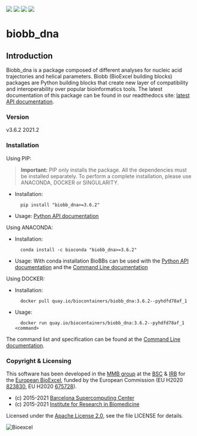 [![](https://readthedocs.org/projects/biobb-dna/badge/?version=latest)](https://biobb-dna.readthedocs.io/en/latest/?badge=latest)
[![](https://img.shields.io/badge/install%20with-bioconda-brightgreen.svg?style=flat)](https://anaconda.org/bioconda/biobb_dna)
[![](https://img.shields.io/badge/docker-Quay.io-blue)](https://quay.io/repository/biocontainers/biobb_dna)
[![](https://img.shields.io/badge/License-Apache%202.0-blue.svg)](https://opensource.org/licenses/Apache-2.0)

# biobb_dna

## Introduction
Biobb_dna is a package composed of different analyses for 
nucleic acid trajectories and helical parameters.
Biobb (BioExcel building blocks) packages are Python building blocks that
create new layer of compatibility and interoperability over popular
bioinformatics tools.
The latest documentation of this package can be found in our readthedocs site:
[latest API documentation](http://biobb_dna.readthedocs.io/en/latest/).

### Version
v3.6.2 2021.2

### Installation
Using PIP:

> **Important:** PIP only installs the package. All the dependencies must be installed separately. To perform a complete installation, please use ANACONDA, DOCKER or SINGULARITY.

* Installation:


        pip install "biobb_dna>=3.6.2"


* Usage: [Python API documentation](https://biobb-dna.readthedocs.io/en/latest/modules.html)

Using ANACONDA:

* Installation:


        conda install -c bioconda "biobb_dna>=3.6.2"


* Usage: With conda installation BioBBs can be used with the [Python API documentation](https://biobb-dna.readthedocs.io/en/latest/modules.html) and the [Command Line documentation](https://biobb-dna.readthedocs.io/en/latest/command_line.html)

Using DOCKER:

* Installation:


        docker pull quay.io/biocontainers/biobb_dna:3.6.2--pyhdfd78af_1


* Usage:


        docker run quay.io/biocontainers/biobb_dna:3.6.2--pyhdfd78af_1 <command>


The command list and specification can be found at the [Command Line documentation](https://biobb-dna.readthedocs.io/en/latest/command_line.html).

### Copyright & Licensing
This software has been developed in the [MMB group](http://mmb.irbbarcelona.org) at the [BSC](http://www.bsc.es/) & [IRB](https://www.irbbarcelona.org/) for the [European BioExcel](http://bioexcel.eu/), funded by the European Commission (EU H2020 [823830](http://cordis.europa.eu/projects/823830), EU H2020 [675728](http://cordis.europa.eu/projects/675728)).

* (c) 2015-2021 [Barcelona Supercomputing Center](https://www.bsc.es/)
* (c) 2015-2021 [Institute for Research in Biomedicine](https://www.irbbarcelona.org/)

Licensed under the
[Apache License 2.0](https://www.apache.org/licenses/LICENSE-2.0), see the file LICENSE for details.

![](https://bioexcel.eu/wp-content/uploads/2019/04/Bioexcell_logo_1080px_transp.png "Bioexcel")
